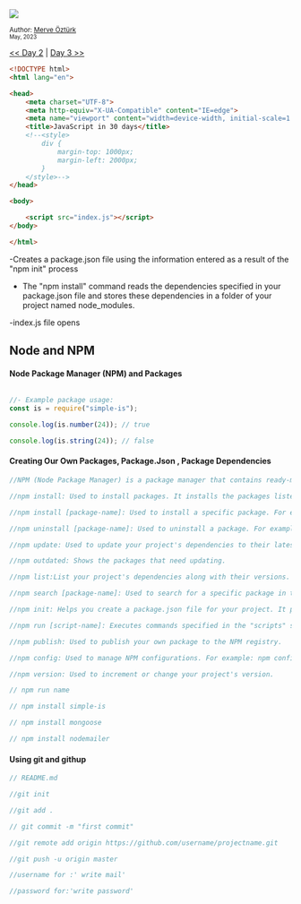 <div align-items="center">
<a class="header-badge" target="_blank" href="https://www.linkedin.com/in/merve-%C3%B6-5062a5260/">
    <img src="https://img.shields.io/badge/style--5eba00.svg?label=LinkedIn&logo=linkedin&style=social">
  </a>

  <a class="header-badge" target="_blank" href="https://github.com/mrvozturk">
  
  </a>

<sub>Author:
<a href="https://www.linkedin.com/in/merve-%C3%B6-5062a5260/" target="_blank">Merve Öztürk</a><br>
<small> May, 2023</small>
</sub>
</div>

[<< Day 2](../readMe.md) | [Day 3 >>](../02_Day_Introduction_to_React/02_introduction_to_react.md)


```html
<!DOCTYPE html>
<html lang="en">

<head>
    <meta charset="UTF-8">
    <meta http-equiv="X-UA-Compatible" content="IE=edge">
    <meta name="viewport" content="width=device-width, initial-scale=1.0">
    <title>JavaScript in 30 days</title>
    <!--<style>
        div {
            margin-top: 1000px;
            margin-left: 2000px;
        }
    </style>-->
</head>

<body>

    <script src="index.js"></script>
</body>

</html>
```
-Creates a package.json file using the information entered as a result of the "npm init" process

- The "npm install" command reads the dependencies specified in your package.json file and stores these dependencies in a folder of your project named node_modules.

-index.js file opens

## Node and NPM

#### Node Package Manager (NPM) and Packages

```js

//- Example package usage:
const is = require("simple-is");

console.log(is.number(24)); // true

console.log(is.string(24)); // false

```
####  Creating Our Own Packages, Package.Json , Package Dependencies

```js
//NPM (Node Package Manager) is a package manager that contains ready-made code packages that JavaScript programmers and developers can easily integrate into their projects. These modules speed up the development process, often by reusing code written by others.

//npm install: Used to install packages. It installs the packages listed in the package.json file, which represent your project's dependencies.

//npm install [package-name]: Used to install a specific package. For example: npm install express.

//npm uninstall [package-name]: Used to uninstall a package. For example: npm uninstall lodash.

//npm update: Used to update your project's dependencies to their latest versions.

//npm outdated: Shows the packages that need updating.

//npm list:List your project's dependencies along with their versions.

//npm search [package-name]: Used to search for a specific package in the NPM registry. For example: npm search react.

//npm init: Helps you create a package.json file for your project. It prompts you to enter basic information about your project.

//npm run [script-name]: Executes commands specified in the "scripts" section of the package.json file. For example: npm run start.

//npm publish: Used to publish your own package to the NPM registry.

//npm config: Used to manage NPM configurations. For example: npm config set registry https://registry.npmjs.org.

//npm version: Used to increment or change your project's version.

// npm run name

// npm install simple-is

// npm install mongoose

// npm install nodemailer
```

#### Using git and githup

```js
// README.md

//git init

//git add .

// git commit -m "first commit"

//git remote add origin https://github.com/username/projectname.git

//git push -u origin master

//username for :' write mail'

//password for:'write password'

```